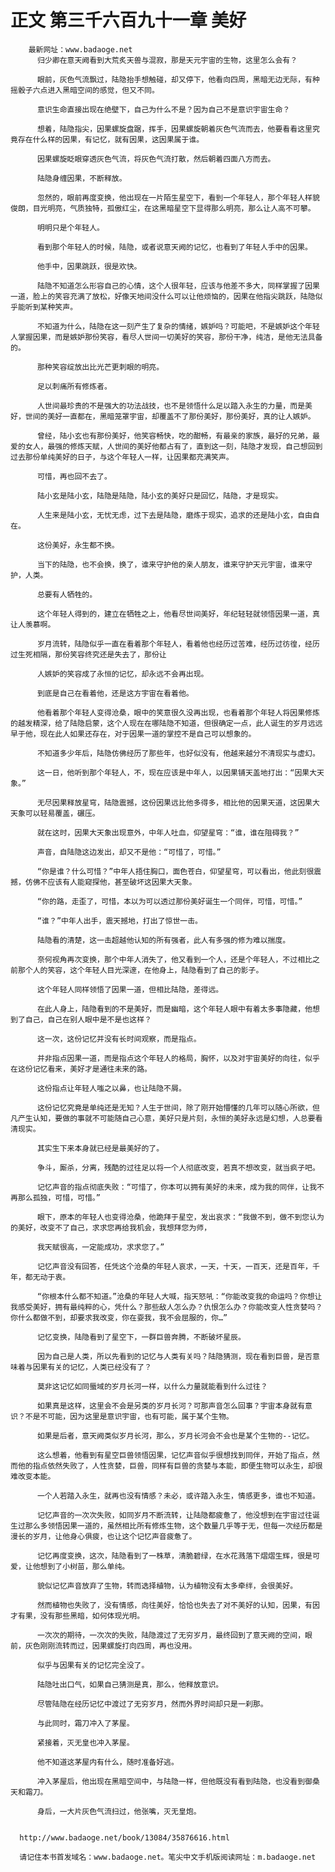 # 正文 第三千六百九十一章 美好
        最新网址：www.badaoge.net
          归少卿在意天阙看到大荒炙天兽与混寂，那是天元宇宙的生物，这里怎么会有？
      
          眼前，灰色气流飘过，陆隐抬手想触碰，却又停下，他看向四周，黑暗无边无际，有种摇骰子六点进入黑暗空间的感觉，但又不同。
      
          意识生命直接出现在绝壁下，自己为什么不是？因为自己不是意识宇宙生命？
      
          想着，陆隐指尖，因果螺旋盘踞，挥手，因果螺旋朝着灰色气流而去，他要看看这里究竟存在什么样的因果，有记忆，就有因果，这因果属于谁。
      
          因果螺旋眨眼穿透灰色气流，将灰色气流打散，然后朝着四面八方而去。
      
          陆隐身缠因果，不断释放。
      
          忽然的，眼前再度变换，他出现在一片陌生星空下，看到一个年轻人，那个年轻人样貌俊朗，目光明亮，气质独特，孤傲红尘，在这黑暗星空下显得那么明亮，那么让人高不可攀。
      
          明明只是个年轻人。
      
          看到那个年轻人的时候，陆隐，或者说意天阙的记忆，也看到了年轻人手中的因果。
      
          他手中，因果跳跃，很是欢快。
      
          陆隐不知道怎么形容自己的心情，这个人很年轻，应该与他差不多大，同样掌握了因果一道，脸上的笑容充满了放松，好像天地间没什么可以让他烦恼的，因果在他指尖跳跃，陆隐似乎能听到某种笑声。
      
          不知道为什么，陆隐在这一刻产生了复杂的情绪，嫉妒吗？可能吧，不是嫉妒这个年轻人掌握因果，而是嫉妒那份笑容，看尽人世间一切美好的笑容，那份干净，纯洁，是他无法具备的。
      
          那种笑容绽放出比光芒更刺眼的明亮。
      
          足以刺痛所有修炼者。
      
          人世间最珍贵的不是强大的功法战技，也不是领悟什么足以踏入永生的力量，而是美好，世间的美好一直都在，黑暗笼罩宇宙，却覆盖不了那份美好，那份美好，真的让人嫉妒。
      
          曾经，陆小玄也有那份美好，他笑容畅快，吃的酣畅，有最亲的家族，最好的兄弟，最爱的女人，最强的修炼天赋，人世间的美好他都占有了，直到这一刻，陆隐才发现，自己想回到过去那份单纯美好的日子，与这个年轻人一样，让因果都充满笑声。
      
          可惜，再也回不去了。
      
          陆小玄是陆小玄，陆隐是陆隐，陆小玄的美好只是回忆，陆隐，才是现实。
      
          人生来是陆小玄，无忧无虑，过下去是陆隐，磨炼于现实，追求的还是陆小玄，自由自在。
      
          这份美好，永生都不换。
      
          当下的陆隐，也不会换，换了，谁来守护他的亲人朋友，谁来守护天元宇宙，谁来守护，人类。
      
          总要有人牺牲的。
      
          这个年轻人得到的，建立在牺牲之上，他看尽世间美好，年纪轻轻就领悟因果一道，真让人羡慕啊。
      
          岁月流转，陆隐似乎一直在看着那个年轻人，看着他也经历过苦难，经历过彷徨，经历过生死相隔，那份笑容终究还是失去了，那份让
      
          人嫉妒的笑容成了永恒的记忆，却永远不会再出现。
      
          到底是自己在看着他，还是这方宇宙在看着他。
      
          他看着那个年轻人变得沧桑，眼中的笑意很久没再出现，也看着那个年轻人将因果修炼的越发精深，给了陆隐启蒙，这个人现在在哪陆隐不知道，但很确定一点，此人诞生的岁月远远早于他，现在此人如果还存在，对于因果一道的掌控不是自己可以想象的。
      
          不知道多少年后，陆隐仿佛经历了那些年，也好似没有，他越来越分不清现实与虚幻。
      
          这一日，他听到那个年轻人，不，现在应该是中年人，以因果铺天盖地打出：“因果大天象。”
      
          无尽因果释放星穹，陆隐震撼，这份因果远比他多得多，相比他的因果天道，这因果大天象可以轻易覆盖，碾压。
      
          就在这时，因果大天象出现意外，中年人吐血，仰望星穹：“谁，谁在阻碍我？”
      
          声音，自陆隐这边发出，却又不是他：“可惜了，可惜。”
      
          “你是谁？什么可惜？”中年人捂住胸口，面色苍白，仰望星穹，可以看出，他此刻很震撼，仿佛不应该有人能窥探他，甚至破坏这因果大天象。
      
          “你的路，走歪了，可惜，本以为可以透过那份美好诞生一个同伴，可惜，可惜。”
      
          “谁？”中年人出手，震天撼地，打出了惊世一击。
      
          陆隐看的清楚，这一击超越他认知的所有强者，此人有多强的修为难以揣度。
      
          奈何视角再次变换，那个中年人消失了，他又看到一个人，还是个年轻人，不过相比之前那个人的笑容，这个年轻人目光深邃，在他身上，陆隐看到了自己的影子。
      
          这个年轻人同样领悟了因果一道，但相比陆隐，差得远。
      
          在此人身上，陆隐看到的不是美好，而是幽暗，这个年轻人眼中有着太多事隐藏，他想到了自己，自己在别人眼中是不是也这样？
      
          这一次，这份记忆并没有长时间观察，而是指点。
      
          并非指点因果一道，而是指点这个年轻人的格局，胸怀，以及对宇宙美好的向往，似乎在这份记忆看来，美好才是通往未来的路。
      
          这份指点让年轻人嗤之以鼻，也让陆隐不屑。
      
          这份记忆究竟是单纯还是无知？人生于世间，除了刚开始懵懂的几年可以随心所欲，但凡产生认知，要做的事就不可能随自己心意，美好只是片刻，永恒的美好永远是幻想，人总要看清现实。
      
          其实生下来本身就已经是最美好的了。
      
          争斗，厮杀，分离，残酷的过往足以将一个人彻底改变，若真不想改变，就当疯子吧。
      
          记忆声音的指点彻底失败：“可惜了，你本可以拥有美好的未来，成为我的同伴，让我不再那么孤独，可惜，可惜。”
      
          眼下，原本的年轻人也变得沧桑，他跪拜于星空，发出哀求：“我做不到，做不到您认为的美好，改变不了自己，求求您再给我机会，我想拜您为师，
      
          我天赋很高，一定能成功，求求您了。”
      
          记忆声音没有回答，任凭这个沧桑的年轻人哀求，一天，十天，一百天，还是百年，千年，都无动于衷。
      
          “你根本什么都不知道。”沧桑的年轻人大喊，指天怒吼：“你能改变我的命运吗？你想让我感受美好，拥有最纯粹的心，凭什么？那些敌人怎么办？仇恨怎么办？你能改变人性贪婪吗？你什么都做不到，却要求我改变，你在耍我，我不会屈服的，你…”
      
          记忆变换，陆隐看到了星空下，一群巨兽奔腾，不断破坏星辰。
      
          因为自己是人类，所以先看到的记忆与人类有关吗？陆隐猜测，现在看到巨兽，是否意味着与因果有关的记忆，人类已经没有了？
      
          莫非这记忆如同蜃域的岁月长河一样，以什么力量就能看到什么过往？
      
          如果真是这样，这里会不会是另类的岁月长河？可那声音怎么回事？宇宙本身就有意识？不是不可能，因为这里是意识宇宙，也有可能，属于某个生物。
      
          如果是后者，意天阙类似岁月长河，那么，岁月长河会不会也是某个生物的--记忆。
      
          这么想着，他看到有星空巨兽领悟因果，记忆声音似乎很想找到同伴，开始了指点，然而他的指点依然失败了，人性贪婪，巨兽，同样有巨兽的贪婪与本能，即便生物可以永生，却很难改变本能。
      
          一个人若踏入永生，就再也没有情感？未必，或许踏入永生，情感更多，谁也不知道。
      
          记忆声音的一次次失败，如同岁月不断流转，让陆隐都疲惫了，他没想到在宇宙过往诞生过那么多领悟因果一道的，虽然相比所有修炼生物，这个数量几乎等于无，但每一次经历都是漫长的岁月，让他身心俱疲，也让这个记忆声音疲惫了。
      
          记忆再度变换，这次，陆隐看到了一株草，清脆碧绿，在水花溅落下熠熠生辉，很是可爱，让他想到了小树苗，那么单纯。
      
          貌似记忆声音放弃了生物，转而选择植物，认为植物没有太多牵绊，会很美好。
      
          然而植物也失败了，没有情感，向往美好，恰恰也失去了对不美好的认知，因果，有因才有果，没有那些黑暗，如何体现光明。
      
          一次次的期待，一次次的失败，陆隐渡过了无穷岁月，最终回到了意天阙的空间，眼前，灰色刚刚流转而过，因果螺旋打向四周，再也没用。
      
          似乎与因果有关的记忆完全没了。
      
          陆隐吐出口气，如果自己猜测是真，那么，他释放意识。
      
          尽管陆隐在经历记忆中渡过了无穷岁月，然而外界时间却只是一刹那。
      
          与此同时，霜刀冲入了茅屋。
      
          紧接着，灭无皇也冲入茅屋。
      
          他不知道这茅屋内有什么，随时准备好逃。
      
          冲入茅屋后，他出现在黑暗空间中，与陆隐一样，但他既没有看到陆隐，也没看到御桑天和霜刀。
      
          身后，一大片灰色气流扫过，他张嘴，灭无皇炮。
      
      
      http://www.badaoge.net/book/13084/35876616.html
      
      请记住本书首发域名：www.badaoge.net。笔尖中文手机版阅读网址：m.badaoge.net